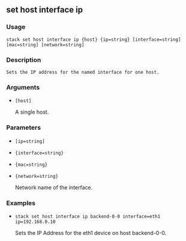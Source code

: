 ## set host interface ip

### Usage

`stack set host interface ip {host} {ip=string} [interface=string] [mac=string] [network=string]`

### Description


	Sets the IP address for the named interface for one host.

	

### Arguments

* `[host]`

   A single host.


### Parameters
* `[ip=string]`
* `{interface=string}`
* `{mac=string}`
* `{network=string}`

   Network name of the interface.

### Examples

* `stack set host interface ip backend-0-0 interface=eth1 ip=192.168.0.10`

   Sets the IP Address for the eth1 device on host backend-0-0.




